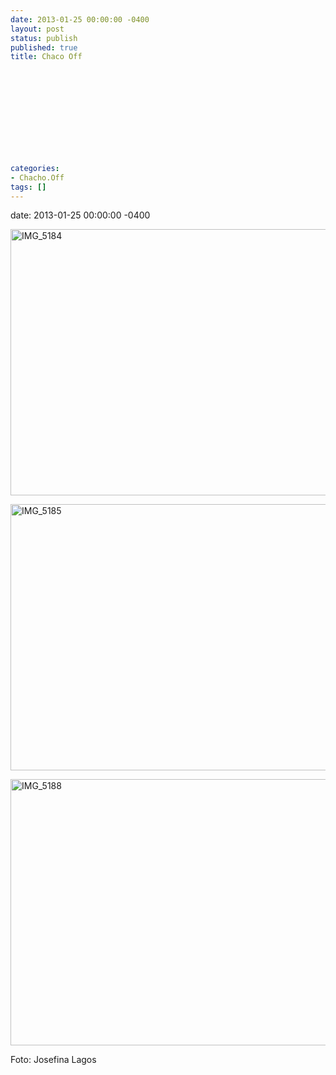 ```yaml
---
date: 2013-01-25 00:00:00 -0400
layout: post
status: publish
published: true
title: Chaco Off
 
 
 
 
 
 
 
 
 
 
 
categories:
- Chacho.Off
tags: []
---
```

date: 2013-01-25 00:00:00 -0400
<p><a href="http://www.trimex.cl/wp-content/uploads/IMG_5184.jpg"><img src="http://www.trimex.cl/wp-content/uploads/IMG_5184-1024x682.jpg" alt="IMG_5184" width="640" height="426" class="alignnone size-large wp-image-902" /></a></p>
<p><a href="http://www.trimex.cl/wp-content/uploads/IMG_5185.jpg"><img src="http://www.trimex.cl/wp-content/uploads/IMG_5185-1024x682.jpg" alt="IMG_5185" width="640" height="426" class="alignnone size-large wp-image-904" /></a></p>
<p><a href="http://www.trimex.cl/wp-content/uploads/IMG_5188.jpg"><img src="http://www.trimex.cl/wp-content/uploads/IMG_5188-1024x682.jpg" alt="IMG_5188" width="640" height="426" class="alignnone size-large wp-image-906" /></a></p>
<p>Foto: Josefina Lagos</p>
